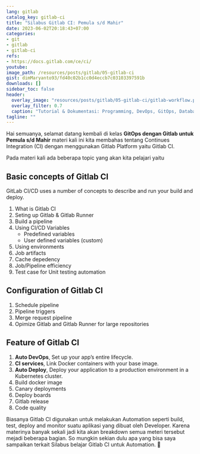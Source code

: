 ```yaml
---
lang: gitlab
catalog_key: gitlab-ci
title: "Silabus Gitlab CI: Pemula s/d Mahir"
date: 2023-06-02T20:18:43+07:00
categories:
- git
- gitlab
- gitlab-ci
refs: 
- https://docs.gitlab.com/ce/ci/
youtube: 
image_path: /resources/posts/gitlab/05-gitlab-ci
gist: dimMaryanto93/fd40c02b1cc0d4eccb7c03103397591b
downloads: []
sidebar_toc: false
header:
  overlay_image: "resources/posts/gitlab/05-gitlab-ci/gitlab-workflow.png"
  overlay_filter: 0.7
  caption: "Tutorial & Dokumentasi: Programming, DevOps, GitOps, Database, & Servers"
tagline: ""
---
```


Hai semuanya, selamat datang kembali di kelas **GitOps dengan Gitlab untuk Pemula s/d Mahir** materi kali ini kita membahas tentang Continues Integration (CI) dengan menggunakan Gitlab Platform yaitu Gitlab CI.

Pada materi kali ada beberapa topic yang akan kita pelajari yaitu

<!--more-->

## Basic concepts of Gitlab CI

GitLab CI/CD uses a number of concepts to describe and run your build and deploy.

1. What is Gitlab CI
2. Seting up Gitlab & Gitlab Runner
3. Build a pipeline
4. Using CI/CD Variables
    - Predefined variables
    - User defined variables (custom)
5. Using environments
6. Job artifacts
7. Cache depedency
8. Job/Pipeline efficiency
9. Test case for Unit testing automation

## Configuration of Gitlab CI

1. Schedule pipeline
2. Pipeline triggers
3. Merge request pipeline
4. Opimize Gitlab and Gitlab Runner for large repositories

## Feature of Gitlab CI

1. **Auto DevOps**, Set up your app’s entire lifecycle.
2. **CI services**, Link Docker containers with your base image.
3. **Auto Deploy**, Deploy your application to a production environment in a Kubernetes cluster.
4. Build docker image
5. Canary deployments
6. Deploy boards
7. Gitlab release
8. Code quality

Biasanya Gitlab CI digunakan untuk melakukan Automation seperti build, test, deploy and monitor suatu aplikasi yang dibuat oleh Developer. Karena materinya banyak sekali jadi kita akan breakdown semua meteri tersebut mejadi beberapa bagian. So mungkin sekian dulu apa yang bisa saya sampaikan terkait Silabus belajar Gitlab CI untuk Automation. 👋